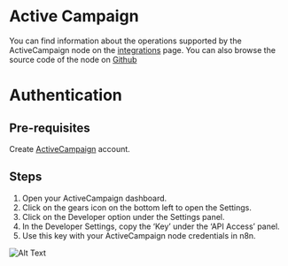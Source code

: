 # Active Campaign
You can find information about the operations supported by the ActiveCampaign node on the [integrations](https://n8n.io/integrations/n8n-nodes-base.activeCampaign) page. You can also browse the source code of the node on [Github](https://github.com/n8n-io/n8n/tree/master/packages/nodes-base/nodes/ActiveCampaign)

# Authentication

## Pre-requisites

Create [ActiveCampaign](https://www.activecampaign.com/) account.

## Steps

1. Open your ActiveCampaign dashboard.
2. Click on the gears icon on the bottom left to open the Settings.
3. Click on the Developer option under the Settings panel. 
4. In the Developer Settings, copy the ‘Key’ under the ‘API Access’ panel.
5. Use this key with your ActiveCampaign node credentials in n8n.


![Alt Text](https://i.imgur.com/oBBns6W.gif) 


